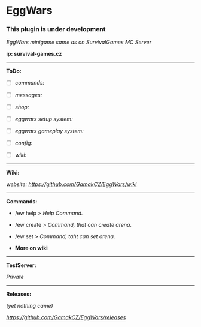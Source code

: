 # EggWars

### This plugin is under development

_EggWars minigame same as on SurvivalGames MC Server_

**ip: survival-games.cz**

---

__ToDo:__

- [ ] _commands:_

- [ ] _messages:_

- [ ] _shop:_

- [ ] _eggwars setup system:_

- [ ] _eggwars gameplay system:_

- [ ] _config:_

- [ ] _wiki:_

---

__Wiki:__

_website: https://github.com/GamakCZ/EggWars/wiki_

---

__Commands:__

- /ew help > _Help Command._

- /ew create > _Command, that can create arena._

- /ew set > _Command, taht can set arena._


- __More on wiki__

---

__TestServer:__

_Private_

---

__Releases:__

_(yet nothing came)_

_https://github.com/GamakCZ/EggWars/releases_
